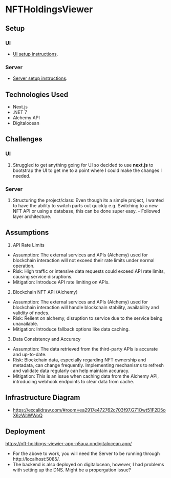 # NFTHoldingsViewer

## Setup

### UI

- [UI setup instructions](https://github.com/dlycakis15/NFTHoldingsViewer/blob/master/UI/nft-holdings-viewer-app/README.md).

### Server

- [Server setup instructions](https://github.com/dlycakis15/NFTHoldingsViewer/blob/master/Server/NFTHoldingsViewer.API/README.md).

## Technologies Used

- Next.js
- .NET 7
- Alchemy API
- Digitalocean

## Challenges

### UI
1. Struggled to get anything going for UI so decided to use **next.js** to bootstrap the UI to get me to a point where I could make the changes I needed. 

### Server
1. Structuring the project/class: Even though its a simple project, I wanted to have the ability to switch parts out quickly e.g. Switching to a new NFT API or using a database, this can be done super easy. - Followed layer architecture.

## Assumptions

1. API Rate Limits
- Assumption: The external services and APIs (Alchemy) used for blockchain interaction will not exceed their rate limits under normal operation.
- Risk: High traffic or intensive data requests could exceed API rate limits, causing service disruptions.
- Mitigation: Introduce API rate limiting on APIs.
  
2. Blockchain NFT API (Alchemy)
- Assumption: The external services and APIs (Alchemy) used for blockchain interaction will handle blockchain stability, availability and validity of nodes.
- Risk: Relient on alchemy, disruption to service due to the service being unavailable.
- Mitigation: Introduce fallback options like data caching.
  
3. Data Consistency and Accuracy
- Assumption: The data retrieved from the third-party APIs is accurate and up-to-date.
- Risk: Blockchain data, especially regarding NFT ownership and metadata, can change frequently. Implementing mechanisms to refresh and validate data regularly can help maintain accuracy.
- Mitigation: This is an issue when caching data from the Alchemy API, introducing webhook endpoints to clear data from cache.


## Infrastructure Diagram

- https://excalidraw.com/#room=ea2917e472762c703f97,G71Owt51F2D5oX6zWcWWoQ

## Deployment

https://nft-holdings-viewier-app-n5aua.ondigitalocean.app/

- For the above to work, you will need the Server to be running through http://localhost:5085/.
- The backend is also deployed on digitalocean, however, I had problems with setting up the DNS. Might be a propergation issue?


